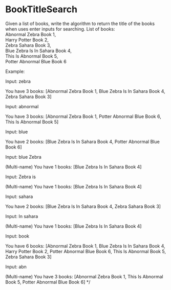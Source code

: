 # BookTitleSearch
Given a list of books, write the algorithm to return the title of the books when uses enter inputs for searching. 
List of books:   
Abnormal Zebra Book 1,   
Harry Potter Book 2,   
Zebra Sahara Book 3,   
Blue Zebra Is In Sahara Book 4,   
This Is Abnormal Book 5,   
Potter Abnormal Blue Book 6


Example:

Input: zebra 

You have 3 books: 
[Abnormal Zebra Book 1, Blue Zebra Is In Sahara Book 4, Zebra Sahara Book 3]


Input: abnormal

You have 3 books:
[Abnormal Zebra Book 1, Potter Abnormal Blue Book 6, This Is Abnormal Book 5]


Input: blue

You have 2 books:
[Blue Zebra Is In Sahara Book 4, Potter Abnormal Blue Book 6]


Input: blue Zebra

(Multi-name) You have 1 books:
[Blue Zebra Is In Sahara Book 4]


Input: Zebra is

(Multi-name) You have 1 books:
[Blue Zebra Is In Sahara Book 4]


Input: sahara

You have 2 books:
[Blue Zebra Is In Sahara Book 4, Zebra Sahara Book 3]


Input: In sahara

(Multi-name) You have 1 books:
[Blue Zebra Is In Sahara Book 4]


Input: book

You have 6 books:
[Abnormal Zebra Book 1, Blue Zebra Is In Sahara Book 4, Harry Potter Book 2, Potter Abnormal Blue Book 6, This Is Abnormal Book 5, Zebra Sahara Book 3]


Input: abn

(Multi-name) You have 3 books:
[Abnormal Zebra Book 1, This Is Abnormal Book 5, Potter Abnormal Blue Book 6]
 */
